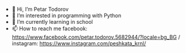 - 👋 Hi, I’m Petar Todorov
- 👀 I’m interested in programming with Python
- 🌱 I’m currently learning in school
- 📫 How to reach me facebook: https://www.facebook.com/petar.todorov.5682944/?locale=bg_BG / instagram: https://www.instagram.com/peshkata_krnl/

<!---
PetarTdrv/PetarTdrv is a ✨ special ✨ repository because its `README.md` (this file) appears on your GitHub profile.
You can click the Preview link to take a look at your changes.
--->
